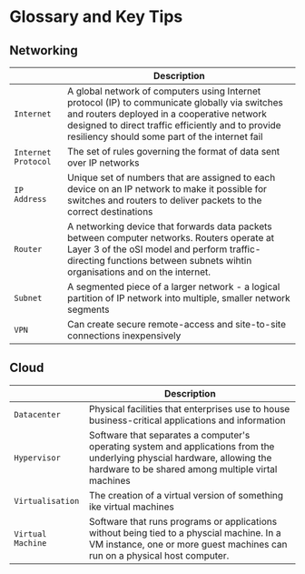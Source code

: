 # Glossary and Key Tips

## Networking 

| | Description|
|---------|---------|
|`Internet`| A global network of computers using Internet protocol (IP) to communicate globally via switches and routers deployed in a cooperative network designed to direct traffic efficiently and to provide resiliency should some part of the internet fail|
|`Internet Protocol`| The set of rules governing the format of data sent over IP networks|
|`IP Address`| Unique set of numbers that are assigned to each device on an IP network to make it possible for switches and routers to deliver packets to the correct destinations|
|`Router`| A networking device that forwards data packets between computer networks. Routers operate at Layer 3 of the oSI model and perform traffic-directing functions between subnets wihtin organisations and on the internet.|
|`Subnet`| A segmented piece of a larger network - a logical partition of IP network into multiple, smaller network segments|
|`VPN`| Can create secure remote-access and site-to-site connections inexpensively|

## Cloud
| | Description|
|--|--|
|`Datacenter`| Physical facilities that enterprises use to house business-critical applications and information|
|`Hypervisor`| Software that separates a computer's operating system and applications from the underlying physcial hardware, allowing the hardware to be shared among multiple virtal machines|
|`Virtualisation`| The creation of a virtual version of something ike virtual machines|
|`Virtual Machine`| Software that runs programs or applications without being tied to a physcial machine. In a VM instance, one or more guest machines can run on a physical host computer.|



